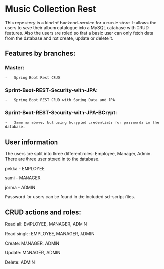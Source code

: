 # Music Collection Rest

This repository is a kind of backend-service for a music store. 
It allows the users to save their album catalogue into a MySQL database with CRUD features.
Also the users are roled so that a basic user can only fetch data from the database and not create, update or delete it.

## Features by branches:
### Master:
    -   Spring Boot Rest CRUD
### Sprint-Boot-REST-Security-with-JPA:
    -   Spring Boot REST CRUD with Spring Data and JPA
### Sprint-Boot-REST-Security-with-JPA-BCrypt:
    -   Same as above, but using bcrypted credentials for passwords in the database.


## User information
The users are split into three different roles: Employee, Manager, Admin.
There are three user stored in to the database.

pekka - EMPLOYEE

sami -  MANAGER

jorma - ADMIN

Password for users can be found in the included sql-script files.
    

## CRUD actions and roles:
Read all: EMPLOYEE, MANAGER, ADMIN

Read single: EMPLOYEE, MANAGER, ADMIN

Create: MANAGER, ADMIN

Update: MANAGER, ADMIN

Delete: ADMIN
